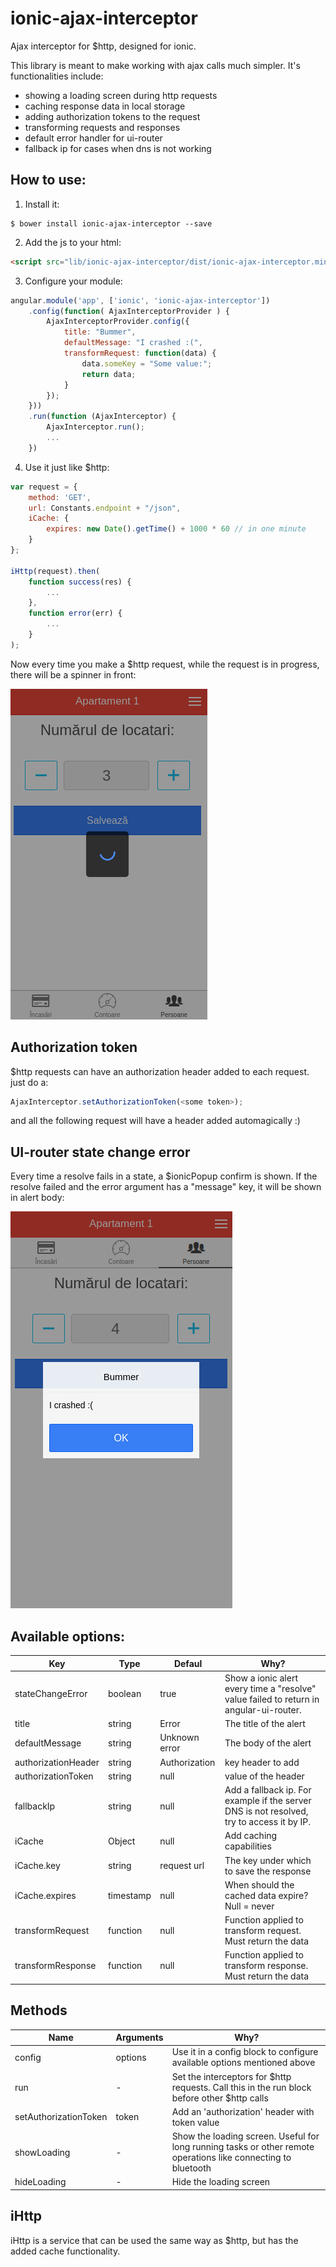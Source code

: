 # ionic-ajax-interceptor
Ajax interceptor for $http, designed for ionic.

This library is meant to make working with ajax calls much simpler.
It's functionalities include:
 - showing a loading screen during http requests
 - caching response data in local storage
 - adding authorization tokens to the request
 - transforming requests and responses
 - default error handler for ui-router
 - fallback ip for cases when dns is not working

## How to use:

1) Install it:

```shell
$ bower install ionic-ajax-interceptor --save
```

2) Add the js to your html:

```html
<script src="lib/ionic-ajax-interceptor/dist/ionic-ajax-interceptor.min.js"></script>
```

3) Configure your module:

```JavaScript
angular.module('app', ['ionic', 'ionic-ajax-interceptor'])
    .config(function( AjaxInterceptorProvider ) {
        AjaxInterceptorProvider.config({
            title: "Bummer",
            defaultMessage: "I crashed :(",
            transformRequest: function(data) {
                data.someKey = "Some value:";
                return data;
            }
        });
    }))
    .run(function (AjaxInterceptor) {
        AjaxInterceptor.run();
        ...
    })
```

4) Use it just like $http:

```JavaScript
var request = {
    method: 'GET',
    url: Constants.endpoint + "/json",
    iCache: {
        expires: new Date().getTime() + 1000 * 60 // in one minute
    }
};

iHttp(request).then(
    function success(res) {
        ...
    },
    function error(err) {
        ...    
    }
);
```

Now every time you make a $http request, while the request is in progress, there will be a spinner in front:

![Example](/screenshots/loading.png?raw=true)

## Authorization token

$http requests can have an authorization header added to each request. just do a:

```JavaScript
AjaxInterceptor.setAuthorizationToken(<some token>);
```

and all the following request will have a header added automagically :)

## UI-router state change error

Every time a resolve fails in a state, a $ionicPopup confirm is shown. 
If the resolve failed and the error argument has a "message" key, it will be shown in alert body:

![Example](/screenshots/stateChangeError.png?raw=true)

## Available options:

| Key  | Type | Defaul | Why? |
| ---- | ---- | ------ | ---- |
| stateChangeError | boolean | true | Show a ionic alert every time a "resolve" value failed to return in angular-ui-router. | 
| title | string | Error | The title of the alert |
| defaultMessage | string | Unknown error | The body of the alert | 
| authorizationHeader | string | Authorization | key header to add | 
| authorizationToken | string | null | value of the header |
| fallbackIp | string | null | Add a fallback ip. For example if the server DNS is not resolved, try to access it by IP. |
| iCache | Object | null | Add caching capabilities |
| iCache.key | string | request url | The key under which to save the response |
| iCache.expires | timestamp | null | When should the cached data expire? Null = never |
| transformRequest | function | null | Function applied to transform request. Must return the data |
| transformResponse | function | null | Function applied to transform response. Must return the data |

## Methods

| Name | Arguments | Why? |
| ---- | --------- | ---- |
| config | options | Use it in a config block to configure available options mentioned above |
| run | - | Set the interceptors for $http requests. Call this in the run block before other $http calls |
| setAuthorizationToken | token | Add an 'authorization' header with token value |
| showLoading | - | Show the loading screen. Useful for long running tasks or other remote operations like connecting to bluetooth |
| hideLoading | - | Hide the loading screen |

## iHttp

iHttp is a service that can be used the same way as $http, but has the added cache functionality.

